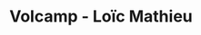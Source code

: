 ---
  name: Loïc Mathieu
  title: Volcamp - Loïc Mathieu
  abstract: 
  twitter: none
  photo: none
  linkedin: none
  keynotes: false
---